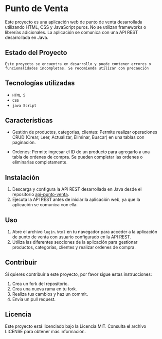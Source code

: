 # Punto de Venta

Este proyecto es una aplicación web de punto de venta desarrollada utilizando HTML, CSS y JavaScript puros. No se utilizan frameworks o librerías adicionales. La aplicación se comunica con una API REST desarrollada en Java.

## Estado del Proyecto

`Este proyecto se encuentra en desarrollo y puede contener errores o funcionalidades incompletas. Se recomienda utilizar con precaución`

## Tecnologías utilizadas
- `HTML 5`
- `CSS`
- `java Script`

## Características

- Gestión de productos, categorias, clientes: Permite realizar operaciones CRUD (Crear, Leer, Actualizar, Eliminar, Buscar) en una tablas con paginación.

- Ordenes: Permite ingresar el ID de un producto para agregarlo a una tabla de ordenes de compra. Se pueden completar las ordenes o eliminarlas completamente.

## Instalación

1. Descarga y configura la API REST desarrollada en Java desde el repositorio [api-punto-venta](https://github.com/noobmaster25/api-punto-venta).
2. Ejecuta la API REST antes de iniciar la aplicación web, ya que la aplicación se comunica con ella.

## Uso

1. Abre el archivo `login.html` en tu navegador para acceder a la aplicación de punto de venta con usuario configurado en la API REST.
2. Utiliza las diferentes secciones de la aplicación para gestionar productos, categorías, clientes y realizar ordenes de compra.


## Contribuir
Si quieres contribuir a este proyecto, por favor sigue estas instrucciones:
1. Crea un fork del repositorio.
2. Crea una nueva rama en tu fork.
3. Realiza tus cambios y haz un commit.
4. Envía un pull request.

## Licencia
Este proyecto está licenciado bajo la Licencia MIT. Consulta el archivo LICENSE para obtener más información.